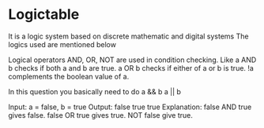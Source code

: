 # Logictable
It is a logic system based on discrete mathematic and digital systems
The logics used are mentioned below 

Logical operators AND, OR, NOT are used in condition checking. Like a AND b checks if both a and b are true. a OR b checks if either of a or b is true. !a complements the boolean value of a.

In this question you basically need to do
a && b
a || b

Input: a = false, b = true
Output: false true true
Explanation: false AND true gives false. false OR true gives true. NOT false give true.
